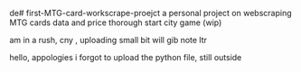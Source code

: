 de# first-MTG-card-workscrape-proejct
a personal project on webscraping MTG cards data and price thorough start city game (wip)

am in a rush, cny , uploading small bit
will gib note ltr


hello, appologies i forgot to upload the python file,  still outside
